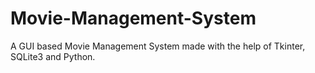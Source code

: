 # Movie-Management-System
A GUI based Movie Management System made with the help of Tkinter, SQLite3 and Python.
